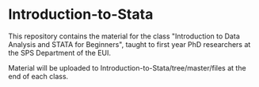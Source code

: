# Introduction-to-Stata
This repository contains the material for the class "Introduction to Data Analysis and STATA for Beginners", taught to first year PhD researchers at the SPS Department of the EUI.


Material will be uploaded to Introduction-to-Stata/tree/master/files at the end of each class.
